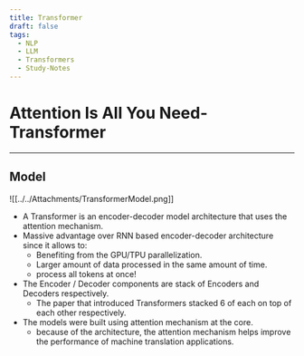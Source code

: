 ```yaml
---
title: Transformer
draft: false
tags:
  - NLP
  - LLM
  - Transformers
  - Study-Notes
---
```



# Attention Is All You Need-Transformer

---

## Model

![[../../Attachments/TransformerModel.png]]

- A Transformer is an encoder-decoder model architecture that uses the attention mechanism.
- Massive advantage over RNN based encoder-decoder architecture since it allows to:
  - Benefiting from the GPU/TPU parallelization.
  - Larger amount of data processed in the same amount of time.
  - process all tokens at once!
- The Encoder / Decoder components are stack of Encoders and Decoders respectively.
  - The paper that introduced Transformers stacked 6 of each on top of each other respectively.
- The models were built using attention mechanism at the core.
  - because of the architecture, the attention mechanism helps improve the performance of machine translation applications.
